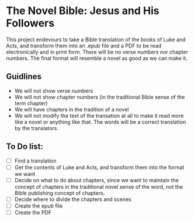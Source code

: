 # The Novel Bible: Jesus and His Followers

This project endevours to take a Bible translation of the books of Luke and Acts, and transform them into an .epub file and a PDF to be read electronically and in print form.  There will be no verse numbers nor chapter numbers.  The final format will resemble a novel as good as we can make it.

## Guidlines
- We will not show verse numbers 
- We will not show chapter numbers (in the traditional Bible sense of the term chapter)
- We will have chapters in the tradition of a novel
- We will not modify the text of the transation at all to make it read more like a novel or anything like that.  The words will be a correct translation by the translators.

## To Do list:
- [ ] Find a translation
- [ ] Get the contents of Luke and Acts, and transform them into the format we want
- [ ] Decide on what to do about chapters, since we want to maintain the concept of chapters in the traditional novel sense of the word, not the Bible publishing concept of chapters.
- [ ] Decide where to divide the chapters and scenes
- [ ] Create the epub file
- [ ] Create the PDF
